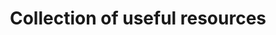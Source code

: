 ---
title: "Collection of useful resources"
layout: home
classes: wide
author_profile: false

permalink: /resources/

pagination:
  enabled: true
  collection: 'posts'
  per_page: 5
  sort_field: 'date'
  sort_reverse: true
  category: resources
  permalink: '/resources/:num/'
  title: ':title - page :num'
  trail:
    before: 3
    after: 3
sidebar:
  nav: site
---